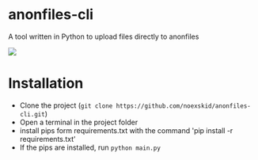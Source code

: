# anonfiles-cli
A tool written in Python to upload files directly to anonfiles

<img src="https://cdn.discordapp.com/attachments/786935664674865162/986935889953452092/unknown.png">

# Installation
- Clone the project (`git clone https://github.com/noexskid/anonfiles-cli.git`)
- Open a terminal in the project folder
- install pips form requirements.txt with the command 'pip install -r requirements.txt'
- If the pips are installed, run `python main.py`

